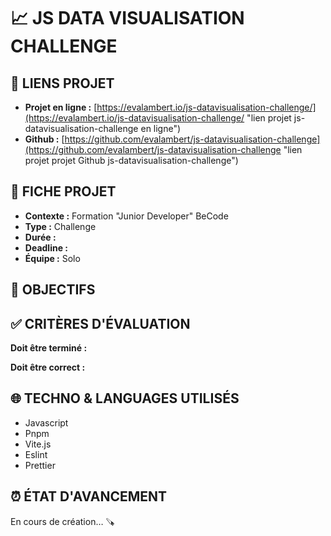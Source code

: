 # 📈 JS DATA VISUALISATION CHALLENGE

## 🔗 LIENS PROJET

- **Projet en ligne :** [https://evalambert.io/js-datavisualisation-challenge/](https://evalambert.io/js-datavisualisation-challenge/ "lien projet js-datavisualisation-challenge en ligne")
- **Github :** [https://github.com/evalambert/js-datavisualisation-challenge](https://github.com/evalambert/js-datavisualisation-challenge "lien projet projet Github js-datavisualisation-challenge")

## 📌 FICHE PROJET

- **Contexte :** Formation "Junior Developer" BeCode
- **Type :** Challenge
- **Durée :** 
- **Deadline :** 
- **Équipe :** Solo

## 🎯 OBJECTIFS


## ✅ CRITÈRES D'ÉVALUATION

**Doit être terminé :**


**Doit être correct :**


## 🌐 TECHNO & LANGUAGES UTILISÉS

- Javascript
- Pnpm
- Vite.js
- Eslint
- Prettier

## ⏰ ÉTAT D'AVANCEMENT

En cours de création… 🪚
